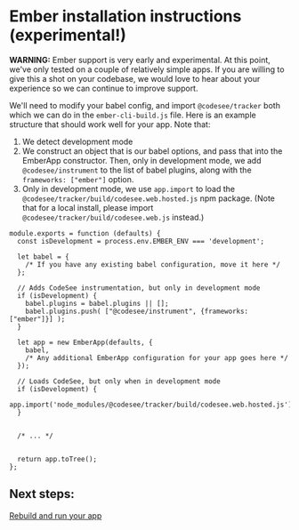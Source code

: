 # Ember installation instructions (experimental!)

**WARNING:** Ember support is very early and experimental. At this point, we've only tested on a couple of relatively simple apps. If you are willing to give this a shot on your codebase, we would love to hear about your experience so we can continue to improve support.

We'll need to modify your babel config, and import `@codesee/tracker` both which we can do in the `ember-cli-build.js` file.  Here is an example structure that should work well for your app. Note that:
1. We detect development mode
2. We construct an object that is our babel options, and pass that into the EmberApp constructor. Then, only in development mode, we add `@codesee/instrument` to the list of babel plugins, along with the `frameworks: ["ember"]` option.
3. Only in development mode, we use `app.import` to load the `@codesee/tracker/build/codesee.web.hosted.js` npm package. (Note that for a local install, please import `@codesee/tracker/build/codesee.web.js` instead.)

```
module.exports = function (defaults) {
  const isDevelopment = process.env.EMBER_ENV === 'development';

  let babel = {
    /* If you have any existing babel configuration, move it here */
  };

  // Adds CodeSee instrumentation, but only in development mode
  if (isDevelopment) {
    babel.plugins = babel.plugins || [];
    babel.plugins.push( ["@codesee/instrument", {frameworks: ["ember"]}] );
  }

  let app = new EmberApp(defaults, {
    babel,
    /* Any additional EmberApp configuration for your app goes here */
  });

  // Loads CodeSee, but only when in development mode
  if (isDevelopment) {
    app.import('node_modules/@codesee/tracker/build/codesee.web.hosted.js');
  }


  /* ... */


  return app.toTree();
};
```

## Next steps:

[Rebuild and run your app](/install/installation/#step-3-rebuild-and-run-your-app-locally)
